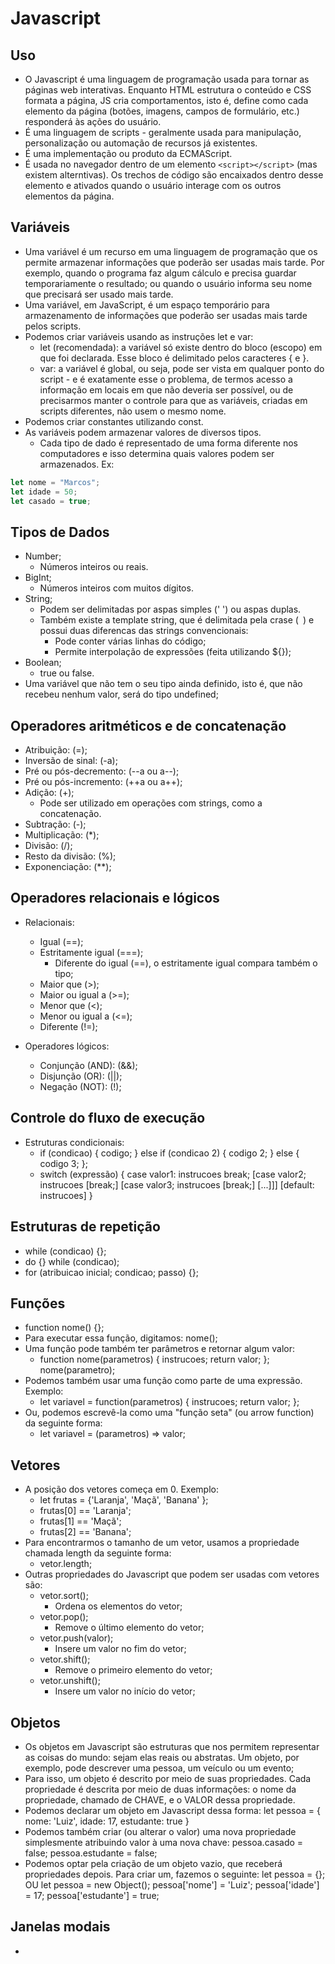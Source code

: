 # Javascript

## Uso

- O Javascript é uma linguagem de programação usada para tornar as páginas web interativas. Enquanto HTML estrutura o conteúdo e CSS formata a página, JS cria comportamentos, isto é, define como cada elemento da página (botões, imagens, campos de formulário, etc.) responderá às ações do usuário.
- É uma linguagem de scripts - geralmente usada para manipulação, personalização ou automação de recursos já existentes.
- É uma implementação ou produto da ECMAScript.
- É usada no navegador dentro de um elemento `<script></script>` (mas existem alterntivas). Os trechos de código são encaixados dentro desse elemento e ativados quando o usuário interage com os outros elementos da página.

## Variáveis

- Uma variável é um recurso em uma linguagem de programação que os permite armazenar informações que poderão ser usadas mais tarde. Por exemplo, quando o programa faz algum cálculo e precisa guardar temporariamente o resultado; ou quando o usuário informa seu nome que precisará ser usado mais tarde.
- Uma variável, em JavaScript, é um espaço temporário para armazenamento de informações que poderão ser usadas mais tarde pelos scripts.
- Podemos criar variáveis usando as instruções let e var:
  - let (recomendada): a variável só existe dentro do bloco (escopo) em que foi declarada. Esse bloco é delimitado pelos caracteres { e }.
  - var: a variável é global, ou seja, pode ser vista em qualquer ponto do script - e é exatamente esse o problema, de termos acesso a informação em locais em que não deveria ser possível, ou de precisarmos manter o controle para que as variáveis, criadas em scripts diferentes, não usem o mesmo nome.
- Podemos criar constantes utilizando const.
- As variáveis podem armazenar valores de diversos tipos.
  - Cada tipo de dado é representado de uma forma diferente nos computadores e isso determina quais valores podem ser armazenados. Ex:

```js
let nome = "Marcos";
let idade = 50;
let casado = true;
```

## Tipos de Dados

- Number;
  - Números inteiros ou reais.
- BigInt;
  - Números inteiros com muitos dígitos.
- String;
  - Podem ser delimitadas por aspas simples (' ') ou aspas duplas.
  - Também existe a template string, que é delimitada pela crase (` `) e possui duas diferencas das strings convencionais:
    - Pode conter várias linhas do código;
    - Permite interpolação de expressões (feita utilizando ${});
- Boolean;
  - true ou false.
- Uma variável que não tem o seu tipo ainda definido, isto é, que não recebeu nenhum valor, será do tipo undefined;

## Operadores aritméticos e de concatenação

- Atribuição: (=);
- Inversão de sinal: (-a);
- Pré ou pós-decremento: (--a ou a--);
- Pré ou pós-incremento: (++a ou a++);
- Adição: (+);
  - Pode ser utilizado em operações com strings, como a concatenação.
- Subtração: (-);
- Multiplicação: (\*);
- Divisão: (/);
- Resto da divisão: (%);
- Exponenciação: (\*\*);

## Operadores relacionais e lógicos

- Relacionais:

  - Igual (==);
  - Estritamente igual (===);
    - Diferente do igual (==), o estritamente igual compara também o tipo;
  - Maior que (>);
  - Maior ou igual a (>=);
  - Menor que (<);
  - Menor ou igual a (<=);
  - Diferente (!=);

- Operadores lógicos:
  - Conjunção (AND): (&&);
  - Disjunção (OR): (||);
  - Negação (NOT): (!);

## Controle do fluxo de execução

- Estruturas condicionais:
  - if (condicao) {
    codigo;
    } else if (condicao 2) {
    codigo 2;
    } else {
    codigo 3;
    };
  - switch (expressão) {
    case valor1:
    instrucoes
    break;
    [case valor2;
    instrucoes
    [break;]
    [case valor3;
    instrucoes
    [break;]
    [...]]]
    [default:
    instrucoes]
    }

## Estruturas de repetição

- while (condicao) {};
- do {} while (condicao);
- for (atribuicao inicial; condicao; passo) {};

## Funções

- function nome() {};
- Para executar essa função, digitamos: nome();
- Uma função pode também ter parâmetros e retornar algum valor:
  - function nome(parametros) {
    instrucoes;
    return valor;
    };
    nome(parametro);
- Podemos também usar uma função como parte de uma expressão. Exemplo:
  - let variavel = function(parametros) { instrucoes; return valor; };
- Ou, podemos escrevê-la como uma "função seta" (ou arrow function) da seguinte forma:
  - let variavel = (parametros) => valor;

## Vetores

- A posição dos vetores começa em 0. Exemplo:
  - let frutas = {'Laranja', 'Maçã', 'Banana' };
  - frutas[0] == 'Laranja';
  - frutas[1] == 'Maçã';
  - frutas[2] == 'Banana';
- Para encontrarmos o tamanho de um vetor, usamos a propriedade chamada length da seguinte forma:
  - vetor.length;
- Outras propriedades do Javascript que podem ser usadas com vetores são:
  - vetor.sort();
    - Ordena os elementos do vetor;
  - vetor.pop();
    - Remove o último elemento do vetor;
  - vetor.push(valor);
    - Insere um valor no fim do vetor;
  - vetor.shift();
    - Remove o primeiro elemento do vetor;
  - vetor.unshift();
    - Insere um valor no início do vetor;

## Objetos

- Os objetos em Javascript são estruturas que nos permitem representar as coisas do mundo: sejam elas reais ou abstratas. Um objeto, por exemplo, pode descrever uma pessoa, um veículo ou um evento;
- Para isso, um objeto é descrito por meio de suas propriedades. Cada propriedade é descrita por meio de duas informações: o nome da propriedade, chamado de CHAVE, e o VALOR dessa propriedade.
- Podemos declarar um objeto em Javascript dessa forma:
  let pessoa = {
    nome: 'Luiz',
    idade: 17,
    estudante: true
  }
- Podemos também criar (ou alterar o valor) uma nova propriedade simplesmente atribuindo valor à uma nova chave:
  pessoa.casado = false;
  pessoa.estudante = false;
- Podemos optar pela criação de um objeto vazio, que receberá propriedades depois. Para criar um, fazemos o seguinte:
  let pessoa = {};
  OU 
  let pessoa = new Object();
  pessoa['nome'] = 'Luiz';
  pessoa['idade'] = 17;
  pessoa['estudante'] = true;

## Janelas modais

- 
